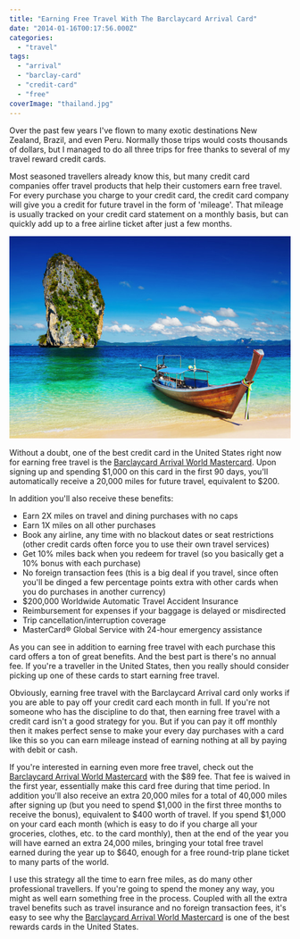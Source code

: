 ```yaml
---
title: "Earning Free Travel With The Barclaycard Arrival Card"
date: "2014-01-16T00:17:56.000Z"
categories: 
  - "travel"
tags: 
  - "arrival"
  - "barclay-card"
  - "credit-card"
  - "free"
coverImage: "thailand.jpg"
---
```


Over the past few years I've flown to many exotic destinations New Zealand, Brazil, and even Peru. Normally those trips would costs thousands of dollars, but I managed to do all three trips for free thanks to several of my travel reward credit cards.

Most seasoned travellers already know this, but many credit card companies offer travel products that help their customers earn free travel. For every purchase you charge to your credit card, the credit card company will give you a credit for future travel in the form of 'mileage'. That mileage is usually tracked on your credit card statement on a monthly basis, but can quickly add up to a free airline ticket after just a few months.

![Earning Free Travel With Barclaycard Arrival Card](images/thailand.jpg)

Without a doubt, one of the best credit card in the United States right now for earning free travel is the [Barclaycard Arrival World Mastercard](http://track.linkoffers.net/a.aspx?foid=22907635&fot=1002&foc=1). Upon signing up and spending $1,000 on this card in the first 90 days, you'll automatically receive a 20,000 miles for future travel, equivalent to $200.

In addition you'll also receive these benefits:

- Earn 2X miles on travel and dining purchases with no caps
- Earn 1X miles on all other purchases
- Book any airline, any time with no blackout dates or seat restrictions (other credit cards often force you to use their own travel services)
- Get 10% miles back when you redeem for travel (so you basically get a 10% bonus with each purchase)
- No foreign transaction fees (this is a big deal if you travel, since often you'll be dinged a few percentage points extra with other cards when you do purchases in another currency)
- $200,000 Worldwide Automatic Travel Accident Insurance
- Reimbursement for expenses if your baggage is delayed or misdirected
- Trip cancellation/interruption coverage
- MasterCard® Global Service with 24-hour emergency assistance

As you can see in addition to earning free travel with each purchase this card offers a ton of great benefits. And the best part is there's no annual fee. If you're a traveller in the United States, then you really should consider picking up one of these cards to start earning free travel.

Obviously, earning free travel with the Barclaycard Arrival card only works if you are able to pay off your credit card each month in full. If you're not someone who has the discipline to do that, then earning free travel with a credit card isn't a good strategy for you. But if you can pay it off monthly then it makes perfect sense to make your every day purchases with a card like this so you can earn mileage instead of earning nothing at all by paying with debit or cash.

If you're interested in earning even more free travel, check out the [Barclaycard Arrival World Mastercard](http://track.linkoffers.net/a.aspx?foid=22907634&fot=1002&foc=1) with the $89 fee. That fee is waived in the first year, essentially make this card free during that time period. In addition you'll also receive an extra 20,000 miles for a total of 40,000 miles after signing up (but you need to spend $1,000 in the first three months to receive the bonus), equivalent to $400 worth of travel. If you spend $1,000 on your card each month (which is easy to do if you charge all your groceries, clothes, etc. to the card monthly), then at the end of the year you will have earned an extra 24,000 miles, bringing your total free travel earned during the year up to $640, enough for a free round-trip plane ticket to many parts of the world.

I use this strategy all the time to earn free miles, as do many other professional travellers. If you're going to spend the money any way, you might as well earn something free in the process. Coupled with all the extra travel benefits such as travel insurance and no foreign transaction fees, it's easy to see why the [Barclaycard Arrival World Mastercard](http://track.linkoffers.net/a.aspx?foid=22907635&fot=1002&foc=1) is one of the best rewards cards in the United States.
